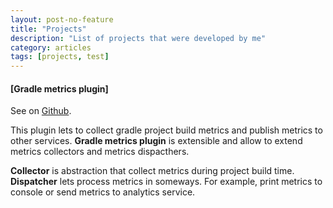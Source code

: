 ```yaml
---
layout: post-no-feature
title: "Projects"
description: "List of projects that were developed by me"
category: articles
tags: [projects, test]
---
```


#### [Gradle metrics plugin]

See on [Github](https://github.com/santaevpavel/gradle-metrics-plugin).

This plugin lets to collect gradle project build metrics and publish metrics to other services. __Gradle metrics plugin__ is extensible and allow to extend metrics collectors and metrics dispacthers.

__Collector__ is abstraction that collect metrics during project build time. __Dispatcher__ lets process metrics in someways. For example, print metrics to console or send metrics to analytics service.
